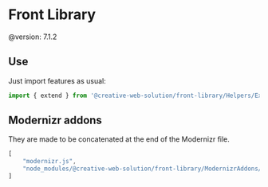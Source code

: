# Front Library

@version: 7.1.2


## Use

Just import features as usual:

```js
import { extend } from '@creative-web-solution/front-library/Helpers/Extend';
```


## Modernizr addons

They are made to be concatenated at the end of the Modernizr file.

```js
[
    "modernizr.js",
    "node_modules/@creative-web-solution/front-library/ModernizrAddons/mobile.js"
]
```
